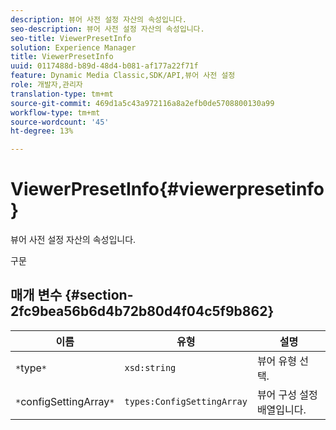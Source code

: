 ```yaml
---
description: 뷰어 사전 설정 자산의 속성입니다.
seo-description: 뷰어 사전 설정 자산의 속성입니다.
seo-title: ViewerPresetInfo
solution: Experience Manager
title: ViewerPresetInfo
uuid: 0117488d-b89d-48d4-b081-af177a22f71f
feature: Dynamic Media Classic,SDK/API,뷰어 사전 설정
role: 개발자,관리자
translation-type: tm+mt
source-git-commit: 469d1a5c43a972116a8a2efb0de5708800130a99
workflow-type: tm+mt
source-wordcount: '45'
ht-degree: 13%

---
```



# ViewerPresetInfo{#viewerpresetinfo}

뷰어 사전 설정 자산의 속성입니다.

구문

## 매개 변수 {#section-2fc9bea56b6d4b72b80d4f04c5f9b862}

| 이름 | 유형 | 설명 |
|---|---|---|
| `*`type`*` | `xsd:string` | 뷰어 유형 선택. |
| `*`configSettingArray`*` | `types:ConfigSettingArray` | 뷰어 구성 설정 배열입니다. |

